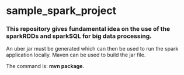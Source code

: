 # sample_spark_project

### This repository gives fundamental idea on the use of the sparkRDDs and sparkSQL for big data processing.

An uber jar must be generated which can then be used to run the spark application locally.
Maven can be used to build the jar file.

The command is: **mvn package**.
